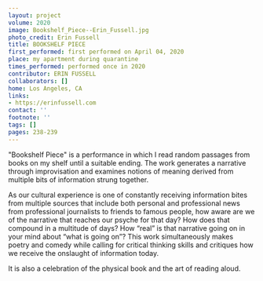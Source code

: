 ```yaml
---
layout: project
volume: 2020
image: Bookshelf_Piece--Erin_Fussell.jpg
photo_credit: Erin Fussell
title: BOOKSHELF PIECE
first_performed: first performed on April 04, 2020
place: my apartment during quarantine
times_performed: performed once in 2020
contributor: ERIN FUSSELL
collaborators: []
home: Los Angeles, CA
links:
- https://erinfussell.com
contact: ''
footnote: ''
tags: []
pages: 238-239
---
```




"Bookshelf Piece" is a performance in which I read random passages from books on my shelf until a suitable ending. The work generates a narrative through improvisation and examines notions of meaning derived from multiple bits of information strung together. 

As our cultural experience is one of constantly receiving information bites from multiple sources that include both personal and professional news from professional journalists to friends to famous people, how aware are we of the narrative that reaches our psyche for that day? How does that compound in a multitude of days? How “real” is that narrative going on in your mind about “what is going on”? This work simultaneously makes poetry and comedy while calling for critical thinking skills and critiques how we receive the onslaught of information today. 

It is also a celebration of the physical book and the art of reading aloud.


